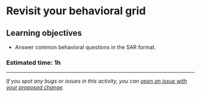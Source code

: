 # Revisit your behavioral grid

## Learning objectives

- Answer common behavioral questions in the SAR format.

### **Estimated time**: 1h





------

_If you spot any bugs or issues in this activity, you can [open an issue with your proposed change](https://github.com/microverseinc/curriculum-transversal-skills/blob/main/git-github/articles/open_issue.md)._





